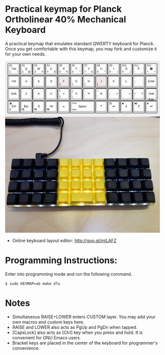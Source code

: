 # Practical keymap for Planck Ortholinear 40% Mechanical Keyboard
A practical keymap that emulates standard QWERTY keyboard for Planck. Once you get comfortable with this keymap, you may fork and customize it for your own needs. 

![Layout](keyboard-layout.png "Practical Keymap")
![Photo](keyboard-photo.jpg "Planck Keyboard")

* Online keyboard layout editor: http://goo.gl/mlLAFZ

# Programming Instructions:
Enter into programming mode and run the following command.
```
$ sudo KEYMAP=ab make dfu
```
# Notes
* Simultaneous RAISE+LOWER enters CUSTOM layer. You may add your own macros and custom keys here.
* RAISE and LOWER also acts as PgUp and PgDn when tapped.
* [CapsLock] also acts as [Ctrl] key when you press and hold. It is convenient for GNU Emacs users.
* Bracket keys are placed in the center of the keyboard for programmer's convenience.

